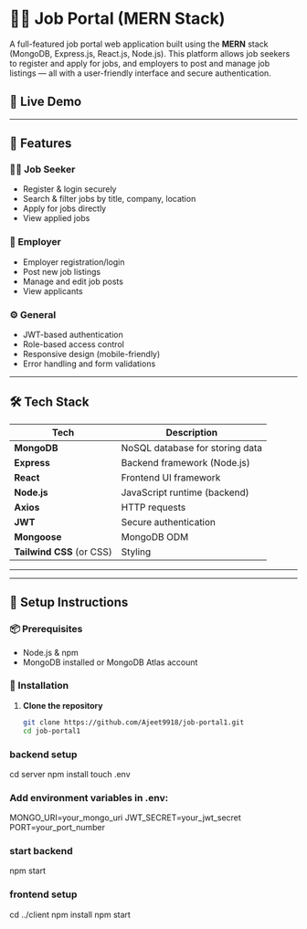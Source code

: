 # 🧑‍💼 Job Portal (MERN Stack)

A full-featured job portal web application built using the **MERN** stack (MongoDB, Express.js, React.js, Node.js). This platform allows job seekers to register and apply for jobs, and employers to post and manage job listings — all with a user-friendly interface and secure authentication.

## 🔗 Live Demo

---

## 🚀 Features

### 👨‍💻 Job Seeker
- Register & login securely
- Search & filter jobs by title, company, location
- Apply for jobs directly
- View applied jobs

### 🏢 Employer
- Employer registration/login
- Post new job listings
- Manage and edit job posts
- View applicants

### ⚙️ General
- JWT-based authentication
- Role-based access control
- Responsive design (mobile-friendly)
- Error handling and form validations

---

## 🛠️ Tech Stack

| Tech        | Description                         |
|-------------|-------------------------------------|
| **MongoDB** | NoSQL database for storing data     |
| **Express** | Backend framework (Node.js)         |
| **React**   | Frontend UI framework               |
| **Node.js** | JavaScript runtime (backend)        |
| **Axios**   | HTTP requests                       |
| **JWT**     | Secure authentication               |
| **Mongoose**| MongoDB ODM                         |
| **Tailwind CSS** (or CSS)| Styling                |

---


---

## 🧪 Setup Instructions

### 📦 Prerequisites
- Node.js & npm
- MongoDB installed or MongoDB Atlas account

### 🧰 Installation

1. **Clone the repository**
   ```bash
   git clone https://github.com/Ajeet9918/job-portal1.git
   cd job-portal1


### backend setup
cd server
npm install
touch .env


### Add environment variables in .env:
MONGO_URI=your_mongo_uri
JWT_SECRET=your_jwt_secret
PORT=your_port_number

### start backend
npm start


### frontend setup
cd ../client
npm install
npm start


